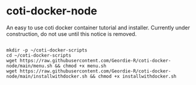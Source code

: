 # coti-docker-node
An easy to use coti docker container tutorial and installer. Currently under construction, do not use until this notice is removed.
 ```

 mkdir -p ~/coti-docker-scripts
 cd ~/coti-docker-scripts
 wget https://raw.githubusercontent.com/Geordie-R/coti-docker-node/main/menu.sh && chmod +x menu.sh
 wget https://raw.githubusercontent.com/Geordie-R/coti-docker-node/main/installwithdocker.sh && chmod +x installwithdocker.sh

```
